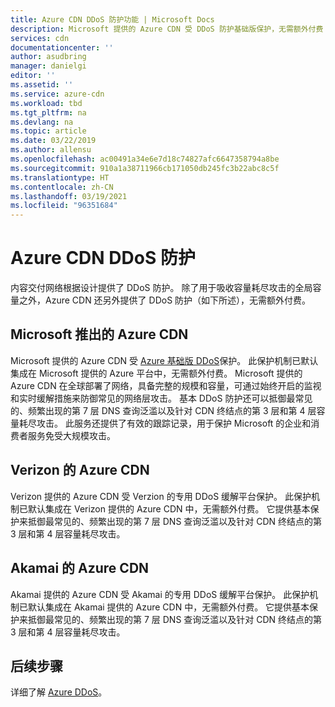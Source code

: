 ```yaml
---
title: Azure CDN DDoS 防护功能 | Microsoft Docs
description: Microsoft 提供的 Azure CDN 受 DDoS 防护基础版保护，无需额外付费
services: cdn
documentationcenter: ''
author: asudbring
manager: danielgi
editor: ''
ms.assetid: ''
ms.service: azure-cdn
ms.workload: tbd
ms.tgt_pltfrm: na
ms.devlang: na
ms.topic: article
ms.date: 03/22/2019
ms.author: allensu
ms.openlocfilehash: ac00491a34e6e7d18c74827afc6647358794a8be
ms.sourcegitcommit: 910a1a38711966cb171050db245fc3b22abc8c5f
ms.translationtype: HT
ms.contentlocale: zh-CN
ms.lasthandoff: 03/19/2021
ms.locfileid: "96351684"
---
```

# <a name="azure-cdn-ddos-protection"></a>Azure CDN DDoS 防护

内容交付网络根据设计提供了 DDoS 防护。 除了用于吸收容量耗尽攻击的全局容量之外，Azure CDN 还另外提供了 DDoS 防护（如下所述），无需额外付费。

## <a name="azure-cdn-from-microsoft"></a>Microsoft 推出的 Azure CDN

Microsoft 提供的 Azure CDN 受 [Azure 基础版 DDoS](../ddos-protection/ddos-protection-overview.md)保护。 此保护机制已默认集成在 Microsoft 提供的 Azure 平台中，无需额外付费。 Microsoft 提供的 Azure CDN 在全球部署了网络，具备完整的规模和容量，可通过始终开启的监视和实时缓解措施来防御常见的网络层攻击。 基本 DDoS 防护还可以抵御最常见的、频繁出现的第 7 层 DNS 查询泛滥以及针对 CDN 终结点的第 3 层和第 4 层容量耗尽攻击。 此服务还提供了有效的跟踪记录，用于保护 Microsoft 的企业和消费者服务免受大规模攻击。

## <a name="azure-cdn-from-verizon"></a>Verizon 的 Azure CDN

Verizon 提供的 Azure CDN 受 Verzion 的专用 DDoS 缓解平台保护。 此保护机制已默认集成在 Verizon 提供的 Azure CDN 中，无需额外付费。 它提供基本保护来抵御最常见的、频繁出现的第 7 层 DNS 查询泛滥以及针对 CDN 终结点的第 3 层和第 4 层容量耗尽攻击。

## <a name="azure-cdn-from-akamai"></a>Akamai 的 Azure CDN

Akamai 提供的 Azure CDN 受 Akamai 的专用 DDoS 缓解平台保护。 此保护机制已默认集成在 Akamai 提供的 Azure CDN 中，无需额外付费。 它提供基本保护来抵御最常见的、频繁出现的第 7 层 DNS 查询泛滥以及针对 CDN 终结点的第 3 层和第 4 层容量耗尽攻击。

## <a name="next-steps"></a>后续步骤

详细了解 [Azure DDoS](../ddos-protection/ddos-protection-overview.md)。